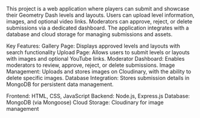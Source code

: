 This project is a web application where players can submit and showcase their Geometry Dash levels and layouts. Users can upload level information, images, and optional video links. Moderators can approve, reject, or delete submissions via a dedicated dashboard. The application integrates with a database and cloud storage for managing submissions and assets.

Key Features:
Gallery Page: Displays approved levels and layouts with search functionality
Upload Page: Allows users to submit levels or layouts with images and optional YouTube links.
Moderator Dashboard: Enables moderators to review, approve, reject, or delete submissions.
Image Management: Uploads and stores images on Cloudinary, with the ability to delete specific images.
Database Integration: Stores submission details in MongoDB for persistent data management.

Frontend:
HTML, CSS, JavaScript
Backend:
Node.js, Express.js
Database:
MongoDB (via Mongoose)
Cloud Storage:
Cloudinary for image management
